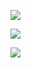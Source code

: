 <a href="https://www.figma.com/file/81FhdgPBmEoYqQaJjdpdXi/Story-Map-Groupomania?node-id=0%3A1" target="_blank"><img src="https://img.shields.io/badge/story_map_%28ctrl_%2Bclick%29-324050?style=for-the-badge&logo=figma&logoColor=white" /></a>

<a href="https://www.figma.com/file/eRi6327fBtfS1LNuZy1SXj/Maquette-Groupomania?node-id=0%3A1" target="_blank"><img src="https://img.shields.io/badge/database_mld_%28ctrl_%2B_click%29-324050?style=for-the-badge&logo=figma&logoColor=white" /></a>

<a href="https://www.figma.com/file/eRi6327fBtfS1LNuZy1SXj/Maquette-Groupomania?node-id=0%3A1" target="_blank"><img src="https://img.shields.io/badge/design_%28ctrl_%2B_click%29-324050?style=for-the-badge&logo=figma&logoColor=white" /></a>
